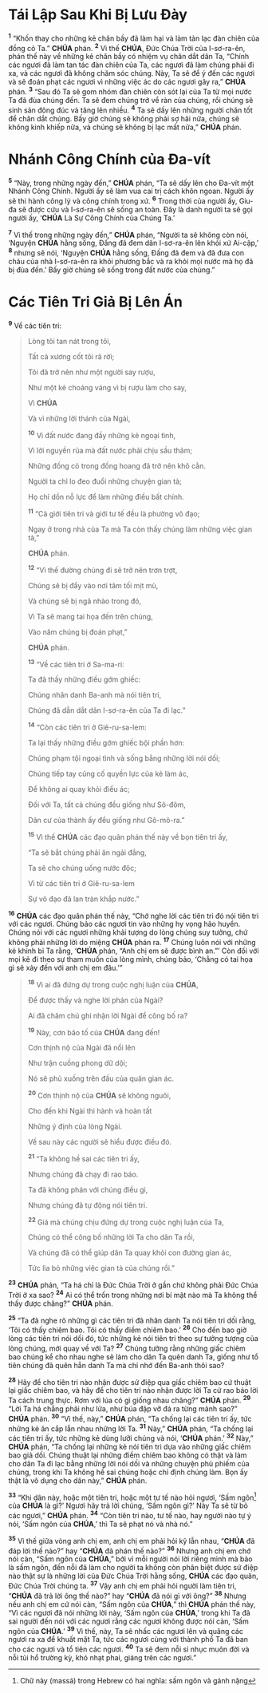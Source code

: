 # Tái Lập Sau Khi Bị Lưu Đày
<sup><b>1</b></sup> “Khốn thay cho những kẻ chăn bầy đã làm hại và làm tản lạc đàn chiên của đồng cỏ Ta.” **CHÚA** phán. <sup><b>2</b></sup> Vì thế **CHÚA**, Đức Chúa Trời của I-sơ-ra-ên, phán thế này về những kẻ chăn bầy có nhiệm vụ chăn dắt dân Ta, “Chính các ngươi đã làm tan tác đàn chiên của Ta, các ngươi đã làm chúng phải đi xa, và các ngươi đã không chăm sóc chúng. Này, Ta sẽ để ý đến các ngươi và sẽ đoán phạt các ngươi vì những việc ác do các ngươi gây ra,” **CHÚA** phán. <sup><b>3</b></sup> “Sau đó Ta sẽ gom nhóm đàn chiên còn sót lại của Ta từ mọi nước Ta đã đùa chúng đến. Ta sẽ đem chúng trở về ràn của chúng, rồi chúng sẽ sinh sản đông đúc và tăng lên nhiều. <sup><b>4</b></sup> Ta sẽ dấy lên những người chăn tốt để chăn dắt chúng. Bấy giờ chúng sẽ không phải sợ hãi nữa, chúng sẽ không kinh khiếp nữa, và chúng sẽ không bị lạc mất nữa,” **CHÚA** phán.

# Nhánh Công Chính của Đa-vít
<sup><b>5</b></sup> “Này, trong những ngày đến,” **CHÚA** phán, “Ta sẽ dấy lên cho Đa-vít một Nhánh Công Chính. Người ấy sẽ làm vua cai trị cách khôn ngoan. Người ấy sẽ thi hành công lý và công chính trong xứ. <sup><b>6</b></sup> Trong thời của người ấy, Giu-đa sẽ được cứu và I-sơ-ra-ên sẽ sống an toàn. Đây là danh người ta sẽ gọi người ấy, ‘**CHÚA** Là Sự Công Chính của Chúng Ta.’

<sup><b>7</b></sup> Vì thế trong những ngày đến,” **CHÚA** phán, “Người ta sẽ không còn nói, ‘Nguyện **CHÚA** hằng sống, Đấng đã đem dân I-sơ-ra-ên lên khỏi xứ Ai-cập,’ <sup><b>8</b></sup> nhưng sẽ nói, ‘Nguyện **CHÚA** hằng sống, Đấng đã đem và đã đưa con cháu của nhà I-sơ-ra-ên ra khỏi phương bắc và ra khỏi mọi nước mà họ đã bị đùa đến.’ Bấy giờ chúng sẽ sống trong đất nước của chúng.”

# Các Tiên Tri Giả Bị Lên Án
<sup><b>9</b></sup> Về các tiên tri:

> Lòng tôi tan nát trong tôi,
>
> Tất cả xương cốt tôi rã rời;
>
> Tôi đã trở nên như một người say rượu,
>
> Như một kẻ choáng váng vì bị rượu làm cho say,
>
> Vì **CHÚA**
>
> Và vì những lời thánh của Ngài,
>
> <sup><b>10</b></sup> Vì đất nước đang đầy những kẻ ngoại tình,
>
> Vì lời nguyền rủa mà đất nước phải chịu sầu thảm;
>
> Những đồng cỏ trong đồng hoang đã trở nên khô cằn.
>
> Người ta chỉ lo đeo đuổi những chuyện gian tà;
>
> Họ chỉ dồn nỗ lực để làm những điều bất chính.
>
> <sup><b>11</b></sup> “Cả giới tiên tri và giới tư tế đều là phường vô đạo;
>
> Ngay ở trong nhà của Ta mà Ta còn thấy chúng làm những việc gian tà,”
>
> **CHÚA** phán.
>
> <sup><b>12</b></sup> “Vì thế đường chúng đi sẽ trở nên trơn trợt,
>
> Chúng sẽ bị đẩy vào nơi tăm tối mịt mù,
>
> Và chúng sẽ bị ngã nhào trong đó,
>
> Vì Ta sẽ mang tai họa đến trên chúng,
>
> Vào năm chúng bị đoán phạt,”
>
> **CHÚA** phán.
>
> <sup><b>13</b></sup> “Về các tiên tri ở Sa-ma-ri:
>
> Ta đã thấy những điều gớm ghiếc:
>
> Chúng nhân danh Ba-anh mà nói tiên tri,
>
> Chúng đã dẫn dắt dân I-sơ-ra-ên của Ta đi lạc.”
>
> <sup><b>14</b></sup> “Còn các tiên tri ở Giê-ru-sa-lem:
>
> Ta lại thấy những điều gớm ghiếc bội phần hơn:
>
> Chúng phạm tội ngoại tình và sống bằng những lời nói dối;
>
> Chúng tiếp tay củng cố quyền lực của kẻ làm ác,
>
> Để không ai quay khỏi điều ác;
>
> Đối với Ta, tất cả chúng đều giống như Sô-đôm,
>
> Dân cư của thành ấy đều giống như Gô-mô-ra.”
>
> <sup><b>15</b></sup> Vì thế **CHÚA** các đạo quân phán thế này về bọn tiên tri ấy,
>
> “Ta sẽ bắt chúng phải ăn ngải đắng,
>
> Ta sẽ cho chúng uống nước độc;
>
> Vì từ các tiên tri ở Giê-ru-sa-lem
>
> Sự vô đạo đã lan tràn khắp nước.”

<sup><b>16</b></sup> **CHÚA** các đạo quân phán thế này, “Chớ nghe lời các tiên tri đó nói tiên tri với các ngươi. Chúng bảo các ngươi tin vào những hy vọng hão huyền. Chúng nói với các ngươi những khải tượng do lòng chúng suy tưởng, chứ không phải những lời do miệng **CHÚA** phán ra. <sup><b>17</b></sup> Chúng luôn nói với những kẻ khinh bỉ Ta rằng, ‘**CHÚA** phán, “Anh chị em sẽ được bình an.”’ Còn đối với mọi kẻ đi theo sự tham muốn của lòng mình, chúng bảo, ‘Chẳng có tai họa gì sẽ xảy đến với anh chị em đâu.’”

> <sup><b>18</b></sup> Vì ai đã đứng dự trong cuộc nghị luận của **CHÚA**,
>
> Để được thấy và nghe lời phán của Ngài?
>
> Ai đã chăm chú ghi nhận lời Ngài để công bố ra?
>
> <sup><b>19</b></sup> Này, cơn bão tố của **CHÚA** đang đến!
>
> Cơn thịnh nộ của Ngài đã nổi lên
>
> Như trận cuồng phong dữ dội;
>
> Nó sẽ phủ xuống trên đầu của quân gian ác.
>
> <sup><b>20</b></sup> Cơn thịnh nộ của **CHÚA** sẽ không nguôi,
>
> Cho đến khi Ngài thi hành và hoàn tất
>
> Những ý định của lòng Ngài.
>
> Về sau này các người sẽ hiểu được điều đó.
>
> <sup><b>21</b></sup> “Ta không hề sai các tiên tri ấy,
>
> Nhưng chúng đã chạy đi rao báo.
>
> Ta đã không phán với chúng điều gì,
>
> Nhưng chúng đã tự động nói tiên tri.
>
> <sup><b>22</b></sup> Giá mà chúng chịu đứng dự trong cuộc nghị luận của Ta,
>
> Chúng có thể công bố những lời Ta cho dân Ta rồi,
>
> Và chúng đã có thể giúp dân Ta quay khỏi con đường gian ác,
>
> Tức lìa bỏ những việc gian tà của chúng rồi.”

<sup><b>23</b></sup> **CHÚA** phán, “Ta há chỉ là Đức Chúa Trời ở gần chứ không phải Đức Chúa Trời ở xa sao? <sup><b>24</b></sup> Ai có thể trốn trong những nơi bí mật nào mà Ta không thể thấy được chăng?” **CHÚA** phán.

<sup><b>25</b></sup> “Ta đã nghe rõ những gì các tiên tri đã nhân danh Ta nói tiên tri dối rằng, ‘Tôi có thấy chiêm bao. Tôi có thấy điềm chiêm bao.’ <sup><b>26</b></sup> Cho đến bao giờ lòng các tiên tri nói dối đó, tức những kẻ nói tiên tri theo sự tưởng tượng của lòng chúng, mới quay về với Ta? <sup><b>27</b></sup> Chúng tưởng rằng những giấc chiêm bao chúng kể cho nhau nghe sẽ làm cho dân Ta quên danh Ta, giống như tổ tiên chúng đã quên hẳn danh Ta mà chỉ nhớ đến Ba-anh thôi sao?

<sup><b>28</b></sup> Hãy để cho tiên tri nào nhận được sứ điệp qua giấc chiêm bao cứ thuật lại giấc chiêm bao, và hãy để cho tiên tri nào nhận được lời Ta cứ rao báo lời Ta cách trung thực. Rơm với lúa có gì giống nhau chăng?” **CHÚA** phán. <sup><b>29</b></sup> “Lời Ta há chẳng phải như lửa, như búa đập vỡ đá ra từng mảnh sao?” **CHÚA** phán. <sup><b>30</b></sup> “Vì thế, này,” **CHÚA** phán, “Ta chống lại các tiên tri ấy, tức những kẻ ăn cắp lẫn nhau những lời Ta. <sup><b>31</b></sup> Này,” **CHÚA** phán, “Ta chống lại các tiên tri ấy, tức những kẻ dùng lưỡi chúng và nói, ‘**CHÚA** phán.’ <sup><b>32</b></sup> Này,” **CHÚA** phán, “Ta chống lại những kẻ nói tiên tri dựa vào những giấc chiêm bao giả dối. Chúng thuật lại những điềm chiêm bao không có thật và làm cho dân Ta đi lạc bằng những lời nói dối và những chuyện phù phiếm của chúng, trong khi Ta không hề sai chúng hoặc chỉ định chúng làm. Bọn ấy thật là vô dụng cho dân này,” **CHÚA** phán.

<sup><b>33</b></sup> “Khi dân này, hoặc một tiên tri, hoặc một tư tế nào hỏi ngươi, ‘Sấm ngôn[^1-e30dd723-963a-49f0-8581-8ddeac52d3d1] của **CHÚA** là gì?’ Ngươi hãy trả lời chúng, ‘Sấm ngôn gì?’ Này Ta sẽ từ bỏ các ngươi,” **CHÚA** phán. <sup><b>34</b></sup> “Còn tiên tri nào, tư tế nào, hay người nào tự ý nói, ‘Sấm ngôn của **CHÚA**,’ thì Ta sẽ phạt nó và nhà nó.”

<sup><b>35</b></sup> Vì thế giữa vòng anh chị em, anh chị em phải hỏi kỹ lẫn nhau, “**CHÚA** đã đáp lời thế nào?” hay “**CHÚA** đã phán thế nào?” <sup><b>36</b></sup> Nhưng anh chị em chớ nói càn, “Sấm ngôn của **CHÚA**,” bởi vì mỗi người nói lời riêng mình mà bảo là sấm ngôn, đến nỗi đã làm cho người ta không còn phân biệt được sứ điệp nào thật sự là những lời của Đức Chúa Trời hằng sống, **CHÚA** các đạo quân, Đức Chúa Trời chúng ta. <sup><b>37</b></sup> Vậy anh chị em phải hỏi người làm tiên tri, “**CHÚA** đã trả lời ông thế nào?” hay “**CHÚA** đã nói gì với ông?” <sup><b>38</b></sup> Nhưng nếu anh chị em cứ nói càn, “Sấm ngôn của **CHÚA**,” thì **CHÚA** phán thế này, “Vì các ngươi đã nói những lời này, ‘Sấm ngôn của **CHÚA**,’ trong khi Ta đã sai người đến nói với các ngươi rằng các ngươi không được nói càn, ‘Sấm ngôn của **CHÚA**.’ <sup><b>39</b></sup> Vì thế, này, Ta sẽ nhấc các ngươi lên và quăng các ngươi ra xa để khuất mặt Ta, tức các ngươi cùng với thành phố Ta đã ban cho các ngươi và tổ tiên các ngươi. <sup><b>40</b></sup> Ta sẽ đem nỗi sỉ nhục muôn đời và nỗi tủi hổ trường kỳ, khó nhạt phai, giáng trên các ngươi.”

[^1-e30dd723-963a-49f0-8581-8ddeac52d3d1]: Chữ này (massá) trong Hebrew có hai nghĩa: sấm ngôn và gánh nặng
